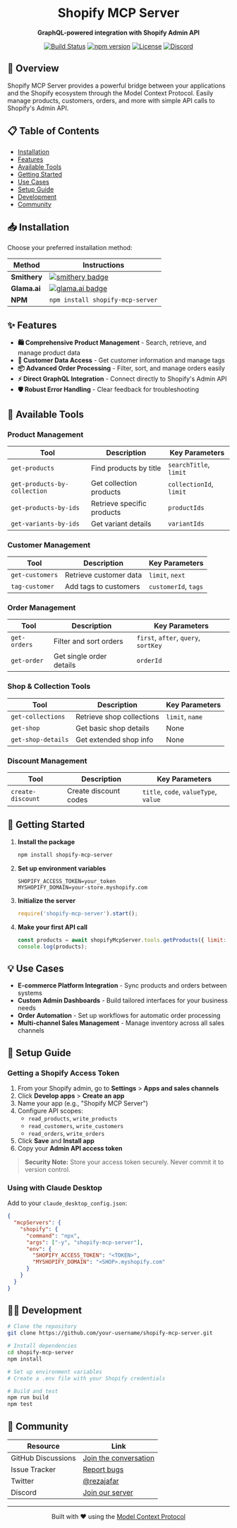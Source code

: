 <div align="center">
  <h1>Shopify MCP Server</h1>
  <p><strong>GraphQL-powered integration with Shopify Admin API</strong></p>
  <p>
    <a href="https://example.com/build-status"><img src="https://img.shields.io/badge/build-passing-brightgreen" alt="Build Status"></a>
    <a href="https://www.npmjs.com/package/shopify-mcp-server"><img src="https://img.shields.io/badge/npm-1.0.1-blue" alt="npm version"></a>
    <a href="LICENSE"><img src="https://img.shields.io/badge/license-MIT-green" alt="License"></a>
    <a href="https://discord.gg/kR2DFxV8"><img src="https://img.shields.io/badge/Discord-Join%20Us-7289DA?logo=discord&logoColor=white" alt="Discord"></a>
  </p>
</div>

## 🚀 Overview

Shopify MCP Server provides a powerful bridge between your applications and the Shopify ecosystem through the Model Context Protocol. Easily manage products, customers, orders, and more with simple API calls to Shopify's Admin API.

## 📋 Table of Contents

- [Installation](#-installation)
- [Features](#-features)
- [Available Tools](#-available-tools)
- [Getting Started](#-getting-started)
- [Use Cases](#-use-cases)
- [Setup Guide](#-setup-guide)
- [Development](#-development)
- [Community](#-community)

## 📥 Installation

Choose your preferred installation method:

| Method | Instructions |
|--------|--------------|
| **Smithery** | [![smithery badge](https://smithery.ai/badge/@rezapex/shopify-mcp-server-main)](https://smithery.ai/server/@rezapex/shopify-mcp-server-main) |
| **Glama.ai** | [![glama.ai badge](https://img.shields.io/badge/glama.ai-MCP%20Server-blue)](https://glama.ai/mcp/servers/@rezapex/shopify-mcp-server-main) |
| **NPM** | `npm install shopify-mcp-server` |

## ✨ Features

- **🛍️ Comprehensive Product Management** - Search, retrieve, and manage product data
- **👥 Customer Data Access** - Get customer information and manage tags
- **📦 Advanced Order Processing** - Filter, sort, and manage orders easily
- **⚡ Direct GraphQL Integration** - Connect directly to Shopify's Admin API
- **🛡️ Robust Error Handling** - Clear feedback for troubleshooting

## 🧰 Available Tools

### Product Management

| Tool | Description | Key Parameters |
|------|-------------|----------------|
| `get-products` | Find products by title | `searchTitle`, `limit` |
| `get-products-by-collection` | Get collection products | `collectionId`, `limit` |
| `get-products-by-ids` | Retrieve specific products | `productIds` |
| `get-variants-by-ids` | Get variant details | `variantIds` |

### Customer Management

| Tool | Description | Key Parameters |
|------|-------------|----------------|
| `get-customers` | Retrieve customer data | `limit`, `next` |
| `tag-customer` | Add tags to customers | `customerId`, `tags` |

### Order Management

| Tool | Description | Key Parameters |
|------|-------------|----------------|
| `get-orders` | Filter and sort orders | `first`, `after`, `query`, `sortKey` |
| `get-order` | Get single order details | `orderId` |

### Shop & Collection Tools

| Tool | Description | Key Parameters |
|------|-------------|----------------|
| `get-collections` | Retrieve shop collections | `limit`, `name` |
| `get-shop` | Get basic shop details | None |
| `get-shop-details` | Get extended shop info | None |

### Discount Management

| Tool | Description | Key Parameters |
|------|-------------|----------------|
| `create-discount` | Create discount codes | `title`, `code`, `valueType`, `value` |

## 🏁 Getting Started

1. **Install the package**
   ```bash
   npm install shopify-mcp-server
   ```

2. **Set up environment variables**
   ```
   SHOPIFY_ACCESS_TOKEN=your_token
   MYSHOPIFY_DOMAIN=your-store.myshopify.com
   ```

3. **Initialize the server**
   ```javascript
   require('shopify-mcp-server').start();
   ```

4. **Make your first API call**
   ```javascript
   const products = await shopifyMcpServer.tools.getProducts({ limit: 10 });
   console.log(products);
   ```

## 💡 Use Cases

- **E-commerce Platform Integration** - Sync products and orders between systems
- **Custom Admin Dashboards** - Build tailored interfaces for your business needs
- **Order Automation** - Set up workflows for automatic order processing
- **Multi-channel Sales Management** - Manage inventory across all sales channels

## 🔧 Setup Guide

### Getting a Shopify Access Token

1. From your Shopify admin, go to **Settings** > **Apps and sales channels**
2. Click **Develop apps** > **Create an app**
3. Name your app (e.g., "Shopify MCP Server")
4. Configure API scopes:
   - `read_products`, `write_products`
   - `read_customers`, `write_customers`
   - `read_orders`, `write_orders`
5. Click **Save** and **Install app**
6. Copy your **Admin API access token**

> **Security Note:** Store your access token securely. Never commit it to version control.

### Using with Claude Desktop

Add to your `claude_desktop_config.json`:

```json
{
  "mcpServers": {
    "shopify": {
      "command": "npx",
      "args": ["-y", "shopify-mcp-server"],
      "env": {
        "SHOPIFY_ACCESS_TOKEN": "<TOKEN>",
        "MYSHOPIFY_DOMAIN": "<SHOP>.myshopify.com"
      }
    }
  }
}
```

## 👨‍💻 Development

```bash
# Clone the repository
git clone https://github.com/your-username/shopify-mcp-server.git

# Install dependencies
cd shopify-mcp-server
npm install

# Set up environment variables
# Create a .env file with your Shopify credentials

# Build and test
npm run build
npm test
```

## 🤝 Community

| Resource | Link |
|----------|------|
| GitHub Discussions | [Join the conversation](https://github.com/modelcontextprotocol/servers/discussions) |
| Issue Tracker | [Report bugs](https://github.com/rezapex/shopify-mcp-server/issues) |
| Twitter | [@rezajafar](https://twitter.com/rezajafar) |
| Discord | [Join our server](https://discord.gg/kR2DFxV8) |

---

<div align="center">
  <p>Built with ❤️ using the <a href="https://modelcontextprotocol.io">Model Context Protocol</a></p>
</div> 